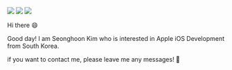 <img src="https://capsule-render.vercel.app/api?type=waving&color=auto&height=100&section=header" />
<img src="https://capsule-render.vercel.app/api?type=waving&color=auto&height=100&section=footer" />


<img src="https://capsule-render.vercel.app/api?type=Cylinder&color=gradient&customColorList=0,2,9,10,12,13,19,21,23&height=170&section=header&text=Seonghoon%20Kim&fontSize=50&desc=iOS Developer&fontAlignY=45&descAlign=64&descAlignY=75&animation=fadeIn" />



Hi there 😄

Good day! I am Seonghoon Kim who is interested in Apple iOS Development from South Korea. 

if you want to contact me, please leave me any messages! 📩
